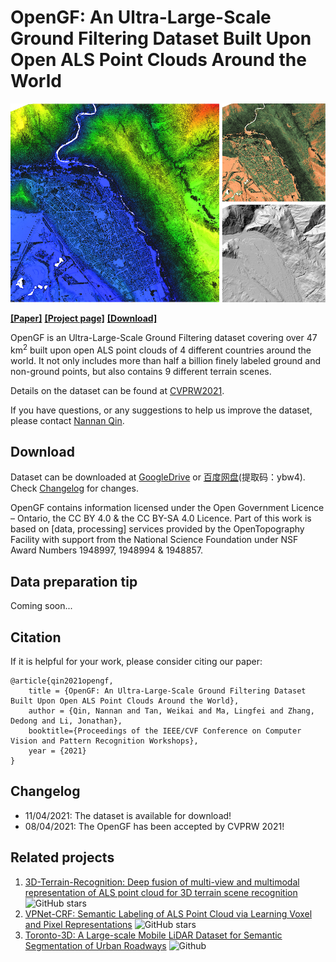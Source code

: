 # OpenGF: An Ultra-Large-Scale Ground Filtering Dataset Built Upon Open ALS Point Clouds Around the World

![Image](Imgs/figexample.png)

[**[Paper]**](https://arxiv.org/abs/2101.09641) [**[Project page]**](https://uwaterloo.ca/mobile-sensing/) [**[Download]**](#download) <br />

OpenGF is an Ultra-Large-Scale Ground Filtering dataset covering over 47 km<sup>2</sup> built upon open ALS point clouds of 4 different countries around the world. It not only includes more than half a billion finely labeled ground and non-ground points, but also contains 9 different terrain scenes. <br />

Details on the dataset can be found at [CVPRW2021](https://arxiv.org/abs/2101.09641). <br />

If you have questions, or any suggestions to help us improve the dataset, please contact [Nannan Qin](mailto:n7qin@uwaterloo.ca).

## <a name="download"></a> Download

Dataset can be downloaded at [GoogleDrive](https://drive.google.com/file/d/1AFPTzUMyNSTMg_NHF5ilJuG6zLT_UA9T/view?usp=sharing) or [百度网盘](https://pan.baidu.com/s/140_-W3pe1IuToVfCN3qndQ)(提取码：ybw4). Check [Changelog](#changelog) for changes. <br />

OpenGF contains information licensed under the Open Government Licence – Ontario, the CC BY 4.0 & the CC BY-SA 4.0 Licence. Part of this work is based on [data, processing] services provided by the OpenTopography Facility with support from the National Science Foundation under NSF Award Numbers 1948997, 1948994 & 1948857.

## <a name="tip"></a> Data preparation tip
Coming soon...


## Citation

If it is helpful for your work, please consider citing our paper:

    @article{qin2021opengf,
        title = {OpenGF: An Ultra-Large-Scale Ground Filtering Dataset Built Upon Open ALS Point Clouds Around the World},
        author = {Qin, Nannan and Tan, Weikai and Ma, Lingfei and Zhang, Dedong and Li, Jonathan},
        booktitle={Proceedings of the IEEE/CVF Conference on Computer Vision and Pattern Recognition Workshops},
        year = {2021}
    }

## <a name="changelog"></a> Changelog 
* 11/04/2021: The dataset is available for download!
* 08/04/2021: The OpenGF has been accepted by CVPRW 2021!

## Related projects
1. [3D-Terrain-Recognition: Deep fusion of multi-view and multimodal representation of ALS point cloud for 3D terrain scene recognition](https://github.com/Nathan-UW/3D-Terrain-Recognition) ![GitHub stars](https://img.shields.io/github/stars/Nathan-UW/3D-Terrain-Recognition.svg?style=flat&label=Star)
2. [VPNet-CRF: Semantic Labeling of ALS Point Cloud via Learning Voxel and Pixel Representations](https://github.com/Nathan-UW/VPNet) ![GitHub stars](https://img.shields.io/github/stars/Nathan-UW/VPNet.svg?style=flat&label=Star)
4. [Toronto-3D: A Large-scale Mobile LiDAR Dataset for Semantic Segmentation of Urban Roadways](https://github.com/WeikaiTan/Toronto-3D) ![Github](https://img.shields.io/github/stars/WeikaiTan/Toronto-3D.svg?style=flat&label=Star)

